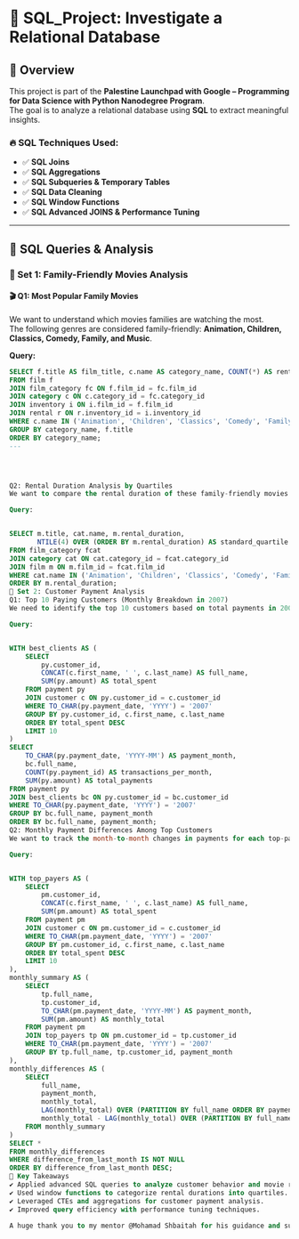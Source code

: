 # 🎯 SQL_Project: Investigate a Relational Database  

## 📌 Overview  
This project is part of the **Palestine Launchpad with Google – Programming for Data Science with Python Nanodegree Program**.  
The goal is to analyze a relational database using **SQL** to extract meaningful insights.  

### 🔥 SQL Techniques Used:  
- ✅ **SQL Joins**  
- ✅ **SQL Aggregations**  
- ✅ **SQL Subqueries & Temporary Tables**  
- ✅ **SQL Data Cleaning**  
- ✅ **SQL Window Functions**  
- ✅ **SQL Advanced JOINS & Performance Tuning**  

---

## 🚀 SQL Queries & Analysis  

### 📂 Set 1: Family-Friendly Movies Analysis  

#### 🎬 Q1: Most Popular Family Movies  
We want to understand which movies families are watching the most.  
The following genres are considered family-friendly: **Animation, Children, Classics, Comedy, Family, and Music**.  

**Query:**
```sql
SELECT f.title AS film_title, c.name AS category_name, COUNT(*) AS rental_count
FROM film f
JOIN film_category fc ON f.film_id = fc.film_id
JOIN category c ON c.category_id = fc.category_id
JOIN inventory i ON i.film_id = f.film_id
JOIN rental r ON r.inventory_id = i.inventory_id
WHERE c.name IN ('Animation', 'Children', 'Classics', 'Comedy', 'Family', 'Music')
GROUP BY category_name, f.title
ORDER BY category_name;
---




Q2: Rental Duration Analysis by Quartiles
We want to compare the rental duration of these family-friendly movies to all movies and categorize them into quartiles.

Query:


SELECT m.title, cat.name, m.rental_duration, 
       NTILE(4) OVER (ORDER BY m.rental_duration) AS standard_quartile
FROM film_category fcat
JOIN category cat ON cat.category_id = fcat.category_id
JOIN film m ON m.film_id = fcat.film_id
WHERE cat.name IN ('Animation', 'Children', 'Classics', 'Comedy', 'Family', 'Music')
ORDER BY m.rental_duration;
📂 Set 2: Customer Payment Analysis
Q1: Top 10 Paying Customers (Monthly Breakdown in 2007)
We need to identify the top 10 customers based on total payments in 2007, along with the number of transactions they made per month.

Query:


WITH best_clients AS (
    SELECT 
        py.customer_id,
        CONCAT(c.first_name, ' ', c.last_name) AS full_name,
        SUM(py.amount) AS total_spent
    FROM payment py
    JOIN customer c ON py.customer_id = c.customer_id
    WHERE TO_CHAR(py.payment_date, 'YYYY') = '2007'
    GROUP BY py.customer_id, c.first_name, c.last_name
    ORDER BY total_spent DESC
    LIMIT 10
)
SELECT
    TO_CHAR(py.payment_date, 'YYYY-MM') AS payment_month,
    bc.full_name,
    COUNT(py.payment_id) AS transactions_per_month,
    SUM(py.amount) AS total_payments
FROM payment py
JOIN best_clients bc ON py.customer_id = bc.customer_id
WHERE TO_CHAR(py.payment_date, 'YYYY') = '2007'
GROUP BY bc.full_name, payment_month
ORDER BY bc.full_name, payment_month;
Q2: Monthly Payment Differences Among Top Customers
We want to track the month-to-month changes in payments for each top-paying customer in 2007 and find out the customer with the highest fluctuation.

Query:


WITH top_payers AS (
    SELECT 
        pm.customer_id,
        CONCAT(c.first_name, ' ', c.last_name) AS full_name,
        SUM(pm.amount) AS total_spent
    FROM payment pm
    JOIN customer c ON pm.customer_id = c.customer_id
    WHERE TO_CHAR(pm.payment_date, 'YYYY') = '2007'
    GROUP BY pm.customer_id, c.first_name, c.last_name
    ORDER BY total_spent DESC
    LIMIT 10
),
monthly_summary AS (
    SELECT 
        tp.full_name,
        tp.customer_id,
        TO_CHAR(pm.payment_date, 'YYYY-MM') AS payment_month,
        SUM(pm.amount) AS monthly_total
    FROM payment pm
    JOIN top_payers tp ON pm.customer_id = tp.customer_id
    WHERE TO_CHAR(pm.payment_date, 'YYYY') = '2007'
    GROUP BY tp.full_name, tp.customer_id, payment_month
),
monthly_differences AS (
    SELECT 
        full_name,
        payment_month,
        monthly_total,
        LAG(monthly_total) OVER (PARTITION BY full_name ORDER BY payment_month) AS previous_month_total,
        monthly_total - LAG(monthly_total) OVER (PARTITION BY full_name ORDER BY payment_month) AS difference_from_last_month
    FROM monthly_summary
)
SELECT * 
FROM monthly_differences
WHERE difference_from_last_month IS NOT NULL
ORDER BY difference_from_last_month DESC;
🎯 Key Takeaways
✔ Applied advanced SQL queries to analyze customer behavior and movie rental trends.
✔ Used window functions to categorize rental durations into quartiles.
✔ Leveraged CTEs and aggregations for customer payment analysis.
✔ Improved query efficiency with performance tuning techniques.

A huge thank you to my mentor @Mohamad Shbaitah for his guidance and support throughout the project.




